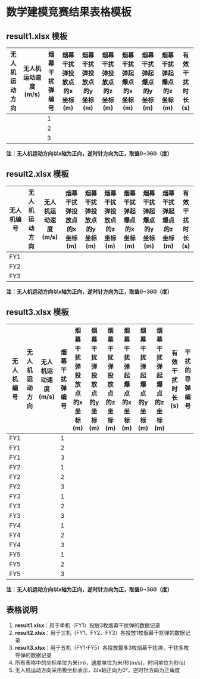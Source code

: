 # 数学建模竞赛结果表格模板

## result1.xlsx 模板

| 无人机运动方向 | 无人机运动速度 (m/s) | 烟幕干扰弹编号 | 烟幕干扰弹投放点的x坐标 (m) | 烟幕干扰弹投放点的y坐标 (m) | 烟幕干扰弹投放点的z坐标 (m) | 烟幕干扰弹起爆点的x坐标 (m) | 烟幕干扰弹起爆点的y坐标 (m) | 烟幕干扰弹起爆点的z坐标 (m) | 有效干扰时长 (s) |
|----------------|----------------------|----------------|------------------------------|------------------------------|------------------------------|------------------------------|------------------------------|------------------------------|------------------|
|                |                      | 1              |                              |                              |                              |                              |                              |                              |                  |
|                |                      | 2              |                              |                              |                              |                              |                              |                              |                  |
|                |                      | 3              |                              |                              |                              |                              |                              |                              |                  |

**注：无人机运动方向以x轴为正向，逆时针方向为正，取值0~360（度）**

## result2.xlsx 模板

| 无人机编号 | 无人机运动方向 | 无人机运动速度 (m/s) | 烟幕干扰弹投放点的x坐标 (m) | 烟幕干扰弹投放点的y坐标 (m) | 烟幕干扰弹投放点的z坐标 (m) | 烟幕干扰弹起爆点的x坐标 (m) | 烟幕干扰弹起爆点的y坐标 (m) | 烟幕干扰弹起爆点的z坐标 (m) | 有效干扰时长 (s) |
|------------|----------------|----------------------|------------------------------|------------------------------|------------------------------|------------------------------|------------------------------|------------------------------|------------------|
| FY1        |                |                      |                              |                              |                              |                              |                              |                              |                  |
| FY2        |                |                      |                              |                              |                              |                              |                              |                              |                  |
| FY3        |                |                      |                              |                              |                              |                              |                              |                              |                  |

**注：无人机运动方向以x轴为正向，逆时针方向为正，取值0~360（度）**

## result3.xlsx 模板

| 无人机编号 | 无人机运动方向 | 无人机运动速度 (m/s) | 烟幕干扰弹编号 | 烟幕干扰弹投放点的x坐标 (m) | 烟幕干扰弹投放点的y坐标 (m) | 烟幕干扰弹投放点的z坐标 (m) | 烟幕干扰弹起爆点的x坐标 (m) | 烟幕干扰弹起爆点的y坐标 (m) | 烟幕干扰弹起爆点的z坐标 (m) | 有效干扰时长 (s) | 干扰的导弹编号 |
|------------|----------------|----------------------|----------------|------------------------------|------------------------------|------------------------------|------------------------------|------------------------------|------------------------------|------------------|----------------|
| FY1        |                |                      | 1              |                              |                              |                              |                              |                              |                              |                  |                |
| FY1        |                |                      | 2              |                              |                              |                              |                              |                              |                              |                  |                |
| FY1        |                |                      | 3              |                              |                              |                              |                              |                              |                              |                  |                |
| FY2        |                |                      | 1              |                              |                              |                              |                              |                              |                              |                  |                |
| FY2        |                |                      | 2              |                              |                              |                              |                              |                              |                              |                  |                |
| FY2        |                |                      | 3              |                              |                              |                              |                              |                              |                              |                  |                |
| FY3        |                |                      | 1              |                              |                              |                              |                              |                              |                              |                  |                |
| FY3        |                |                      | 2              |                              |                              |                              |                              |                              |                              |                  |                |
| FY3        |                |                      | 3              |                              |                              |                              |                              |                              |                              |                  |                |
| FY4        |                |                      | 1              |                              |                              |                              |                              |                              |                              |                  |                |
| FY4        |                |                      | 2              |                              |                              |                              |                              |                              |                              |                  |                |
| FY4        |                |                      | 3              |                              |                              |                              |                              |                              |                              |                  |                |
| FY5        |                |                      | 1              |                              |                              |                              |                              |                              |                              |                  |                |
| FY5        |                |                      | 2              |                              |                              |                              |                              |                              |                              |                  |                |
| FY5        |                |                      | 3              |                              |                              |                              |                              |                              |                              |                  |                |

**注：无人机运动方向以x轴为正向，逆时针方向为正，取值0~360（度）**

## 表格说明

1. **result1.xlsx**：用于单机（FY1）投放3枚烟幕干扰弹的数据记录
2. **result2.xlsx**：用于三机（FY1、FY2、FY3）各投放1枚烟幕干扰弹的数据记录  
3. **result3.xlsx**：用于五机（FY1-FY5）各投放最多3枚烟幕干扰弹，干扰多枚导弹的数据记录
4. 所有表格中的坐标单位为米(m)，速度单位为米/秒(m/s)，时间单位为秒(s)
5. 无人机运动方向采用极坐标表示，以x轴正向为0°，逆时针方向为正角度